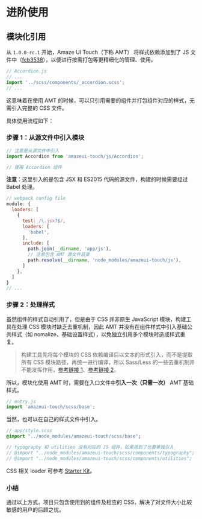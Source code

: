 # 进阶使用

## 模块化引用

从 `1.0.0-rc.1` 开始，Amaze UI Touch（下称 AMT） 将样式依赖添加到了 JS 文件中（[fcb3538](https://github.com/amazeui/amazeui-touch/commit/648fd17099a794cc62d0fc6be0029673a286fb9c)），以便进行按需打包等更精细化的管理、使用。

```javascript
// Accordion.js
// ...  		  
import '../scss/components/_accordion.scss';
// ...
```

这意味着在使用 AMT 的时候，可以只引用需要的组件并打包组件对应的样式，无需引入完整的 CSS 文件。

具体使用流程如下：

### 步骤 1：从源文件中引入模块

```javascript
// 注意是从源文件中引入
import Accordion from 'amazeui-touch/js/Accordion';

// 使用 Accordion 组件
```

**注意**：这里引入的是包含 JSX 和 ES2015 代码的源文件，构建的时候需要经过 Babel 处理。

```javascript
// webpack config file
module: {
  loaders: [
    {
      test: /\.jsx?$/,
      loaders: [
        'babel',
      ],
      include: [
        path.join(__dirname, 'app/js'),
        // 注意包含 AMT 源文件目录
        path.resolve(__dirname, 'node_modules/amazeui-touch/js'),
      ]
    },
  ]
}
// ...
```

### 步骤 2：处理样式

虽然组件的样式自动引用了，但是由于 CSS 并非原生 JavaScript 模块，构建工具在处理 CSS 模块时缺乏去重机制，因此 AMT 并没有在组件样式中引入基础公共样式（如 nomalize、基础设置样式），以免独立引用多个模块时造成样式重复。

> 构建工具先将每个模块的 CSS 依赖编译后以文本的形式引入，而不是提取所有 CSS 模块路径，再统一进行编译，所以 Sass/Less 的一些去重机制并不能发挥作用，[参考链接 1](https://github.com/webpack/less-loader/issues/7)、[参考链接 2](https://github.com/jtangelder/sass-loader/issues/145)。

所以，模块化使用 AMT 时，需要在入口文件中**引入一次（只需一次）** AMT 基础样式。

```javascript
// entry.js
import 'amazeui-touch/scss/base';
```

当然，也可以在自己的样式文件中引入。

```sass
// app/style.scss
@import "../node_modules/amazeui-touch/scss/base";

// typography 和 utilities 没有对应的 JS 组件，如果用到了也要单独引入
// @import "../node_modules/amazeui-touch/scss/components/typography";
// @import "../node_modules/amazeui-touch/scss/components/utilities";
```

CSS 相关 loader 可参考 [Starter Kit](https://github.com/amazeui/amt-starter-kit)。

### 小结

通过以上方式，项目只包含使用到的组件及相应的 CSS，解决了对文件大小比较敏感的用户的后顾之忧。
